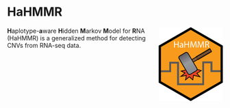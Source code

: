 # HaHMMR

<img src="hahmmr_logo.png" align="right" width="150">

**H**aplotype-**a**ware **H**idden **M**arkov **M**odel for **R**NA (HaHMMR) is a generalized method for detecting CNVs from RNA-seq data. 

